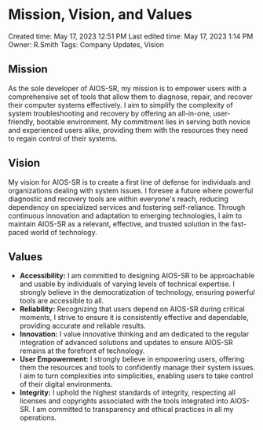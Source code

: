 # Mission, Vision, and Values

Created time: May 17, 2023 12:51 PM
Last edited time: May 17, 2023 1:14 PM
Owner: R.Smith
Tags: Company Updates, Vision

## **Mission**

As the sole developer of AIOS-SR, my mission is to empower users with a comprehensive set of tools that allow them to diagnose, repair, and recover their computer systems effectively. I aim to simplify the complexity of system troubleshooting and recovery by offering an all-in-one, user-friendly, bootable environment. My commitment lies in serving both novice and experienced users alike, providing them with the resources they need to regain control of their systems.

## **Vision**

My vision for AIOS-SR is to create a first line of defense for individuals and organizations dealing with system issues. I foresee a future where powerful diagnostic and recovery tools are within everyone's reach, reducing dependency on specialized services and fostering self-reliance. Through continuous innovation and adaptation to emerging technologies, I aim to maintain AIOS-SR as a relevant, effective, and trusted solution in the fast-paced world of technology.

## **Values**

- **Accessibility:** I am committed to designing AIOS-SR to be approachable and usable by individuals of varying levels of technical expertise. I strongly believe in the democratization of technology, ensuring powerful tools are accessible to all.
- **Reliability:** Recognizing that users depend on AIOS-SR during critical moments, I strive to ensure it is consistently effective and dependable, providing accurate and reliable results.
- **Innovation:** I value innovative thinking and am dedicated to the regular integration of advanced solutions and updates to ensure AIOS-SR remains at the forefront of technology.
- **User Empowerment:** I strongly believe in empowering users, offering them the resources and tools to confidently manage their system issues. I aim to turn complexities into simplicities, enabling users to take control of their digital environments.
- **Integrity:** I uphold the highest standards of integrity, respecting all licenses and copyrights associated with the tools integrated into AIOS-SR. I am committed to transparency and ethical practices in all my operations.